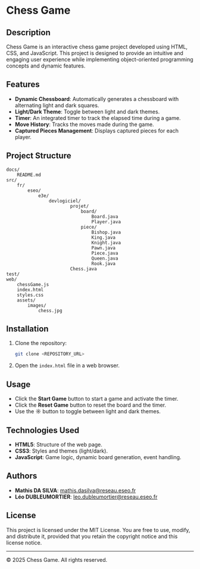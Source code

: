 # Chess Game

## Description
Chess Game is an interactive chess game project developed using HTML, CSS, and JavaScript. This project is designed to provide an intuitive and engaging user experience while implementing object-oriented programming concepts and dynamic features.

## Features
- **Dynamic Chessboard**: Automatically generates a chessboard with alternating light and dark squares.
- **Light/Dark Theme**: Toggle between light and dark themes.
- **Timer**: An integrated timer to track the elapsed time during a game.
- **Move History**: Tracks the moves made during the game.
- **Captured Pieces Management**: Displays captured pieces for each player.

## Project Structure
```
docs/
    README.md
src/
    fr/
        eseo/
            e3e/
                devlogiciel/
                        projet/ 
                            board/
                                Board.java
                                Player.java
                            piece/
                                Bishop.java
                                King.java
                                Knight.java
                                Pawn.java
                                Piece.java
                                Queen.java
                                Rook.java
                        Chess.java
test/        
web/
    chessGame.js
    index.html
    styles.css
    assets/
        images/
            chess.jpg
```

## Installation
1. Clone the repository:
   ```bash
   git clone <REPOSITORY_URL>
   ```
2. Open the `index.html` file in a web browser.

## Usage
- Click the **Start Game** button to start a game and activate the timer.
- Click the **Reset Game** button to reset the board and the timer.
- Use the **☼** button to toggle between light and dark themes.

## Technologies Used
- **HTML5**: Structure of the web page.
- **CSS3**: Styles and themes (light/dark).
- **JavaScript**: Game logic, dynamic board generation, event handling.

## Authors
- **Mathis DA SILVA**: [mathis.dasilva@reseau.eseo.fr](mailto:mathis.dasilva@reseau.eseo.fr)
- **Léo DUBLEUMORTIER**: [leo.dubleumortier@reseau.eseo.fr](mailto:leo.dubleumortier@reseau.eseo.fr)

## License
This project is licensed under the MIT License. You are free to use, modify, and distribute it, provided that you retain the copyright notice and this license notice.

---

© 2025 Chess Game. All rights reserved.
